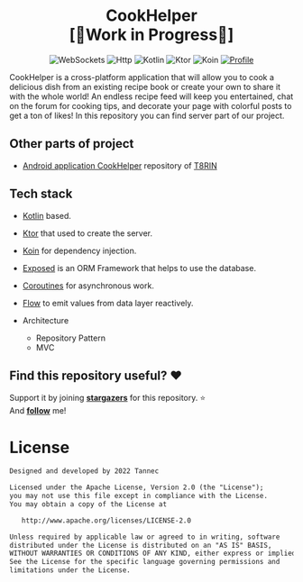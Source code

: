 <h1 align="center">CookHelper</br>[🚧Work in Progress🚧]</h1>

<p align="center">
  <img alt="WebSockets" src="https://img.shields.io/badge/Websocket-1cd3a2?logo=websocket&logoColor=white&style=for-the-badge"/></a>
  <img alt="Http" src="https://img.shields.io/badge/Http-30d5c8?logoColor=white&style=for-the-badge"/></a>
  <img alt="Kotlin" src="https://img.shields.io/badge/Kotlin-a503fc?logo=kotlin&logoColor=white&style=for-the-badge"/></a>
  <img alt="Ktor" src="https://img.shields.io/static/v1?style=for-the-badge&message=Ktor&color=E97450&logo=Ktor&logoColor=E97450&label="/></a> 
  <img alt="Koin" src="https://img.shields.io/static/v1?style=for-the-badge&message=Koin&color=F9B233&logo=Koin&logoColor=F9B233&label="/></a> 
  <a href="https://github.com/tannec"><img alt="Profile" src="https://img.shields.io/badge/Github-Tannec-6495ed?logo=github&logoColor=white&style=for-the-badge"/></a> 
</p>

<p align="">  
CookHelper is a cross-platform application that will allow you to cook a delicious dish from an existing recipe book or create your own to share it with the whole world!
An endless recipe feed will keep you entertained, chat on the forum for cooking tips, and decorate your page with colorful posts to get a ton of likes! 
In this repository you can find server part of our project.
</p>

## Other parts of project
- [Android application CookHelper](https://github.com/t8rin/cookhelper) repository of [T8RIN](https://github.com/t8rin)

## Tech stack

- [Kotlin](https://kotlinlang.org/) based.

- [Ktor](https://ktor.io/) that used to create the server.

- [Koin](https://insert-koin.io/) for dependency injection.

- [Exposed](https://github.com/JetBrains/Exposed) is an ORM Framework that helps to use the database.

- [Coroutines](https://github.com/Kotlin/kotlinx.coroutines) for asynchronous work.

- [Flow](https://kotlin.github.io/kotlinx.coroutines/kotlinx-coroutines-core/kotlinx.coroutines.flow/) to emit values from data layer reactively.

- Architecture
  - Repository Pattern
  - MVC

## Find this repository useful? :heart:
Support it by joining __[stargazers](https://github.com/tannec/cookhelper/stargazers)__ for this repository. :star: <br>
And __[follow](https://github.com/tannec)__ me!

# License
```xml
Designed and developed by 2022 Tannec

Licensed under the Apache License, Version 2.0 (the "License");
you may not use this file except in compliance with the License.
You may obtain a copy of the License at

   http://www.apache.org/licenses/LICENSE-2.0

Unless required by applicable law or agreed to in writing, software
distributed under the License is distributed on an "AS IS" BASIS,
WITHOUT WARRANTIES OR CONDITIONS OF ANY KIND, either express or implied.
See the License for the specific language governing permissions and
limitations under the License.
```

